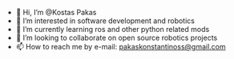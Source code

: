 - 👋 Hi, I’m @Kostas Pakas
- 👀 I’m interested in software development and robotics
- 🌱 I’m currently learning ros and other python related mods
- 💞️ I’m looking to collaborate on open source robotics projects
- 📫 How to reach me by e-mail: pakaskonstantinoss@gmail.com

<!---
KostasPakas17/KostasPakas17 is a ✨ special ✨ repository because its `README.md` (this file) appears on your GitHub profile.
You can click the Preview link to take a look at your changes.
--->
